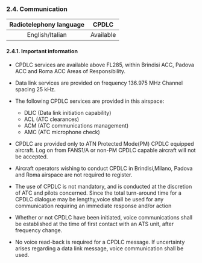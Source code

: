 ### 	2.4. Communication

| Radiotelephony language |   CPDLC   |
| :---------------------: | :-------: |
|     English/Italian     | Available |

#### 2.4.1. Important information

- CPDLC services are available above FL285, within Brindisi ACC, Padova ACC and Roma ACC  Areas  of  Responsibility.
- Data link services are provided on frequency 136.975 MHz Channel spacing 25 kHz.
- The following CPDLC services are provided in this airspace:
  - DLIC (Data link initiation capability)
  - ACL (ATC clearances)
  - ACM (ATC communications management)
  - AMC (ATC microphone check)
- CPDLC are provided only to ATN Protected Mode(PM) CPDLC equipped aircraft. Log on from FANS1/A  or non-PM CPDLC capable aircraft will not be accepted.
- Aircraft  operators  wishing  to  conduct  CPDLC  in  Brindisi,Milano,  Padova  and  Roma  airspace  are  not  required  to register.
- The use of CPDLC is not mandatory, and is conducted at the discretion of ATC and pilots concerned. Since the total turn-around time for a CPDLC dialogue may be lengthy,voice shall be used  for  any  communication requiring an immediate response and/or action

- Whether or not CPDLC have been initiated, voice communications shall be established at  the  time  of  first contact with an ATS unit, after frequency change.
- No voice read-back is required for a CPDLC message. If uncertainty arises regarding a data link message, voice communication shall be used.

 